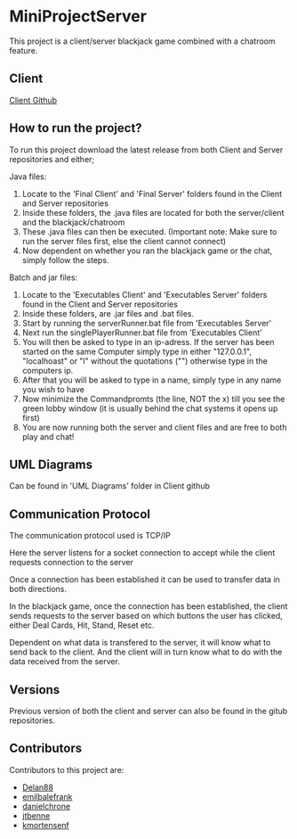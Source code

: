 # MiniProjectServer

This project is a client/server blackjack game combined with a chatroom feature.

## Client
[Client Github](https://github.com/kmortensenf/MiniProjectClient)

## How to run the project?

To run this project download the latest release from both Client and Server repositories and either;

Java files:

1. Locate to the 'Final Client' and 'Final Server' folders found in the Client and Server repositories
2. Inside these folders, the .java files are located for both the server/client and the blackjack/chatroom
3. These .java files can then be executed. (Important note: Make sure to run the server files first, else the client cannot connect)
4. Now dependent on whether you ran the blackjack game or the chat, simply follow the steps.

Batch and jar files:

1. Locate to the 'Executables Client' and 'Executables Server' folders found in the Client and Server repositories
2. Inside these folders, are .jar files and .bat files.
3. Start by running the serverRunner.bat file from 'Executables Server'
4. Next run the singlePlayerRunner.bat file from 'Executables Client'
5. You will then be asked to type in an ip-adress. If the server has been started on the same Computer simply type in either "127.0.0.1", "localhoast" or "l" without the quotations ("") otherwise type in the computers ip.
6. After that you will be asked to type in a name, simply type in any name you wish to have
7. Now minimize the Commandpromts (the line, NOT the x) till you see the green lobby window (it is usually behind the chat systems it opens up first)
8. You are now running both the server and client files and are free to both play and chat!

## UML Diagrams

Can be found in 'UML Diagrams' folder in Client github

## Communication Protocol 

The communication protocol used is TCP/IP

Here the server listens for a socket connection to accept while the client requests connection to the server

Once a connection has been established it can be used to transfer data in both directions.

In the blackjack game, once the connection has been established, the client sends requests to the server based on which buttons the user has clicked, either Deal Cards, Hit, Stand, Reset etc.

Dependent on what data is transfered to the server, it will know what to send back to the client. And the client will in turn know what to do with the data received from the server.

## Versions

Previous version of both the client and server can also be found in the gitub repositories.

## Contributors

Contributors to this project are:

- [Delan88](https://github.com/Delan88)
- [emilbalefrank](https://github.com/emilbalefrank)
- [danielchrone](https://github.com/danielchrone)
- [jtbenne](https://github.com/jtbenne)
- [kmortensenf](https://github.com/kmortensenf)
